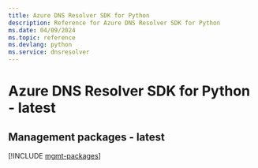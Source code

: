 ```yaml
---
title: Azure DNS Resolver SDK for Python
description: Reference for Azure DNS Resolver SDK for Python
ms.date: 04/09/2024
ms.topic: reference
ms.devlang: python
ms.service: dnsresolver
---
```

# Azure DNS Resolver SDK for Python - latest

## Management packages - latest
[!INCLUDE [mgmt-packages](dns-resolver-mgmt-index.md)]